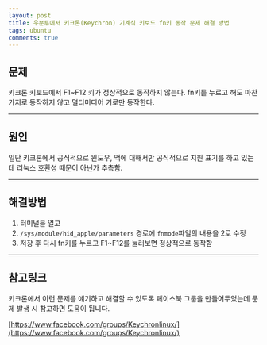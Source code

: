 ```yaml
---
layout: post
title: 우분투에서 키크론(Keychron) 기계식 키보드 fn키 동작 문제 해결 방법
tags: ubuntu
comments: true
---
```


## 문제

키크론 키보드에서 F1~F12 키가 정상적으로 동작하지 않는다. fn키를 누르고 해도 마찬가지로 동작하지 않고 멀티미디어 키로만 동작한다.  
  
---

## 원인

일단 키크론에서 공식적으로 윈도우, 맥에 대해서만 공식적으로 지원 표기를 하고 있는데 리눅스 호환성 때문이 아닌가 추측함.  

---

## 해결방법

1. 터미널을 열고  
2. `/sys/module/hid_apple/parameters` 경로에 `fnmode`파일의 내용을 2로 수정  
3. 저장 후 다시 fn키를 누르고 F1~F12를 눌러보면 정상적으로 동작함  
  
---

## 참고링크

키크론에서 이런 문제를 얘기하고 해결할 수 있도록 페이스북 그룹을 만들어두었는데 문제 발생 시 참고하면 도움이 됩니다.  

[https://www.facebook.com/groups/Keychronlinux/](https://www.facebook.com/groups/Keychronlinux/)  
